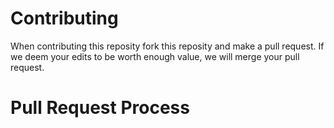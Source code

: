 # Contributing
When contributing this reposity fork this reposity and make a pull request. If we deem your edits to be worth enough value, we will merge your pull request.

# Pull Request Process

